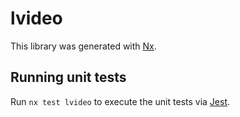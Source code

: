 # lvideo

This library was generated with [Nx](https://nx.dev).

## Running unit tests

Run `nx test lvideo` to execute the unit tests via [Jest](https://jestjs.io).
